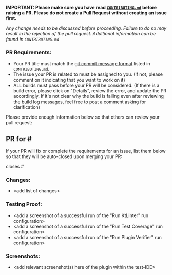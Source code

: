 **IMPORTANT: Please make sure you have read [`CONTRIBUTING.md`](https://github.com/Nordgedanken/intellij-autohotkey/blob/main/CONTRIBUTING.md) before raising a PR. Please do not create a Pull Request without creating an issue first.**

*Any change needs to be discussed before proceeding. Failure to do so may result in the rejection of the pull request. Additional information can be found in `CONTRIBUTING.md`*

### PR Requirements:
- Your PR title must match the [git commit message format](https://github.com/Nordgedanken/intellij-autohotkey/blob/main/CONTRIBUTING.md#git-commit-messages) listed in `CONTRIBUTING.md`.
- The issue your PR is related to must be assigned to you. (If not, please comment on it indicating that you want to work on it)
- ALL builds must pass before your PR will be considered. (If there is a build error, please click on "Details", review the error, and update the PR accordingly. If it's not clear why the build is failing even after reviewing the build log messages, feel free to post a comment asking for clarification)


Please provide enough information below so that others can review your pull request:

## PR for #<insert-issue-number-here>
If your PR will fix or complete the requirements for an issue, list them below so that they will be auto-closed upon merging your PR:

closes #<issue-num>

### Changes:
- \<add list of changes>

### Testing Proof:
- \<add a screenshot of a successful run of the "Run KtLinter" run configuration>
- \<add a screenshot of a successful run of the "Run Test Coverage" run configuration>
- \<add a screenshot of a successful run of the "Run Plugin Verifier" run configuration>

### Screenshots:
- \<add relevant screenshot(s) here of the plugin within the test-IDE>
